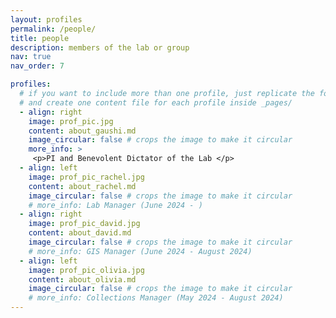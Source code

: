 ```yaml
---
layout: profiles
permalink: /people/
title: people
description: members of the lab or group
nav: true
nav_order: 7

profiles:
  # if you want to include more than one profile, just replicate the following block
  # and create one content file for each profile inside _pages/
  - align: right
    image: prof_pic.jpg
    content: about_gaushi.md
    image_circular: false # crops the image to make it circular
    more_info: >
     <p>PI and Benevolent Dictator of the Lab </p>
  - align: left
    image: prof_pic_rachel.jpg
    content: about_rachel.md
    image_circular: false # crops the image to make it circular
    # more_info: Lab Manager (June 2024 - )
  - align: right
    image: prof_pic_david.jpg
    content: about_david.md
    image_circular: false # crops the image to make it circular
    # more_info: GIS Manager (June 2024 - August 2024)
  - align: left
    image: prof_pic_olivia.jpg
    content: about_olivia.md
    image_circular: false # crops the image to make it circular
    # more_info: Collections Manager (May 2024 - August 2024)
---
```

